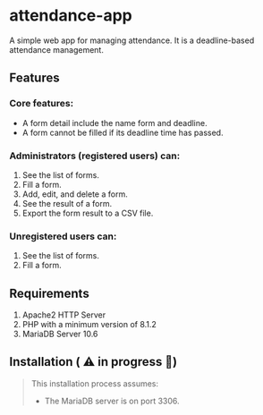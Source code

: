 # attendance-app

A simple web app for managing attendance. It is a deadline-based attendance management.

## Features

### Core features:
- A form detail include the name form and deadline.
- A form cannot be filled if its deadline time has passed.

### Administrators (registered users) can:
1. See the list of forms.
2. Fill a form.
3. Add, edit, and delete a form.
4. See the result of a form.
5. Export the form result to a CSV file.

### Unregistered users can:
1. See the list of forms.
2. Fill a form.

## Requirements
1. Apache2 HTTP Server
2. PHP with a minimum version of 8.1.2
3. MariaDB Server 10.6
 
## Installation ( :warning: in progress :construction:)

> This installation process assumes:
>
> * The MariaDB server is on port 3306.
